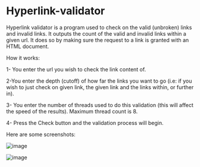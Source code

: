 # Hyperlink-validator

Hyperlink validator is a program used to check on the valid (unbroken) links and invalid links. It outputs the count of the valid and invalid links within a given url.
It does so by making sure the request to a link is granted with an HTML document.

How it works:

1- You enter the url you wish to check the link content of.

2-You enter the depth (cutoff) of how far the links you want to go (i.e: if you wish to just check on given link, the given link and the links within, or further in).

3- You enter the number of threads used to do this validation (this will affect the speed of the results). Maximum thread count is 8.

4- Press the Check button and the validation process will begin.

Here are some screenshots:

![image](https://user-images.githubusercontent.com/68197709/160364743-44e687c6-88a4-4f93-a504-2f210d013970.png)

![image](https://user-images.githubusercontent.com/68197709/160365271-65ab2e6b-0d6d-4928-a0bf-5356e206891c.png)

